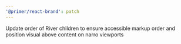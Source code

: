 ```yaml
---
'@primer/react-brand': patch
---
```


Update order of River children to ensure accessible markup order and position visual above content on narro viewports
